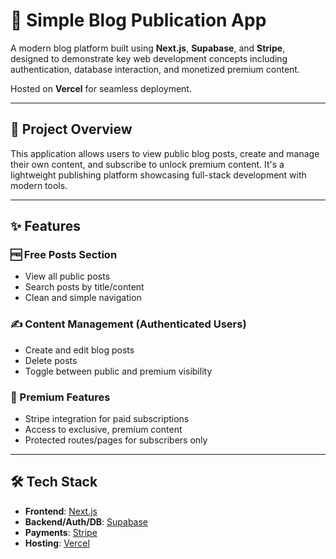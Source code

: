 # 📝 Simple Blog Publication App

A modern blog platform built using **Next.js**, **Supabase**, and **Stripe**, designed to demonstrate key web development concepts including authentication, database interaction, and monetized premium content.

Hosted on **Vercel** for seamless deployment.

---

## 🚀 Project Overview

This application allows users to view public blog posts, create and manage their own content, and subscribe to unlock premium content. It's a lightweight publishing platform showcasing full-stack development with modern tools.

---

## ✨ Features

### 🆓 Free Posts Section
- View all public posts
- Search posts by title/content
- Clean and simple navigation

### ✍️ Content Management (Authenticated Users)
- Create and edit blog posts
- Delete posts
- Toggle between public and premium visibility

### 💎 Premium Features
- Stripe integration for paid subscriptions
- Access to exclusive, premium content
- Protected routes/pages for subscribers only

---

## 🛠️ Tech Stack

- **Frontend**: [Next.js](https://nextjs.org/)
- **Backend/Auth/DB**: [Supabase](https://supabase.com/)
- **Payments**: [Stripe](https://stripe.com/)
- **Hosting**: [Vercel](https://vercel.com/)
